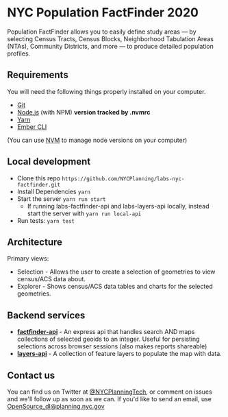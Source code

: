 # NYC Population FactFinder 2020

Population FactFinder allows you to easily define study areas — by selecting Census Tracts, Census Blocks, Neighborhood Tabulation Areas (NTAs), Community Districts, and more — to produce detailed population profiles.

## Requirements

You will need the following things properly installed on your computer.

- [Git](https://git-scm.com/)
- [Node.js](https://nodejs.org/) (with NPM) **version tracked by .nvmrc**
- [Yarn](https://yarnpkg.com/)
- [Ember CLI](https://ember-cli.com/)

(You can use [NVM](https://github.com/nvm-sh/nvm) to manage node versions on your computer)

## Local development

- Clone this repo `https://github.com/NYCPlanning/labs-nyc-factfinder.git`
- Install Dependencies `yarn`
- Start the server `yarn run start`
  - If running labs-factfinder-api and labs-layers-api locally, instead start the server with `yarn run local-api`
- Run tests: `yarn test`

## Architecture
Primary views:
- Selection - Allows the user to create a selection of geometries to view census/ACS data about.
- Explorer - Shows census/ACS data tables and charts for the selected geometries.

## Backend services

- **[factfinder-api](https://github.com/NYCPlanning/labs-factfinder-api)** - An express api that handles search AND maps collections of selected geoids to an integer.  Useful for persisting selections across browser sessions (also makes reports shareable)
- **[layers-api](https://github.com/NYCPlanning/labs-layers-api)** - A collection of feature layers to populate the map with data.

## Contact us

You can find us on Twitter at [@NYCPlanningTech](https://twitter.com/nycplanningtech), or comment on issues and we'll follow up as soon as we can. If you'd like to send an email, use [OpenSource_dl@planning.nyc.gov](mailto:opensource_dl@planning.nyc.gov)
